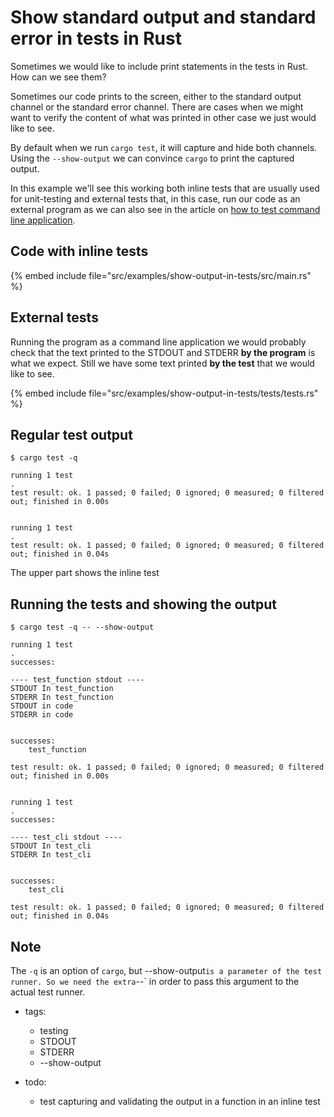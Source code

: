 # Show standard output and standard error in tests in Rust

Sometimes we would like to include print statements in the tests in Rust. How can we see them?


Sometimes our code prints to the screen, either to the standard output channel or the standard error channel.
There are cases when we might want to verify the content of what was printed in other case we just would like to see.

By default when we run `cargo test`, it will capture and hide both channels. Using the `--show-output` we can convince
`cargo` to print the captured output.

In this example we'll see this working both inline tests that are usually used for unit-testing and external tests that, in this case,
run our code as an external program as we can also see in the article on [how to test command line application](/test-command-line-application).

## Code with inline tests

{% embed include file="src/examples/show-output-in-tests/src/main.rs" %}

## External tests

Running the program as a command line application we would probably check that the text printed to the STDOUT and STDERR **by the program**
is what we expect. Still we have some text printed **by the test** that we would like to see.

{% embed include file="src/examples/show-output-in-tests/tests/tests.rs" %}

## Regular test output

```
$ cargo test -q

running 1 test
.
test result: ok. 1 passed; 0 failed; 0 ignored; 0 measured; 0 filtered out; finished in 0.00s


running 1 test
.
test result: ok. 1 passed; 0 failed; 0 ignored; 0 measured; 0 filtered out; finished in 0.04s
```

The upper part shows the inline test


## Running the tests and showing the output

```
$ cargo test -q -- --show-output

running 1 test
.
successes:

---- test_function stdout ----
STDOUT In test_function
STDERR In test_function
STDOUT in code
STDERR in code


successes:
    test_function

test result: ok. 1 passed; 0 failed; 0 ignored; 0 measured; 0 filtered out; finished in 0.00s


running 1 test
.
successes:

---- test_cli stdout ----
STDOUT In test_cli
STDERR In test_cli


successes:
    test_cli

test result: ok. 1 passed; 0 failed; 0 ignored; 0 measured; 0 filtered out; finished in 0.04s
```

## Note

The `-q` is an option of `cargo`, but --show-output` is a parameter of the test runner. So we need the extra `--` in order to pass this argument to the actual test runner.



- tags:
    - testing
    - STDOUT
    - STDERR
    - --show-output

- todo:
    - test capturing and validating the output in a function in an inline test

